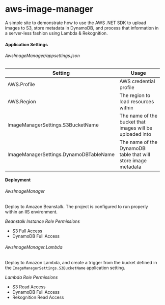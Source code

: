 # aws-image-manager

A simple site to demonstrate how to use the AWS .NET SDK to upload images to S3, store metadata in DynamoDB, and process that information in a server-less fashion using Lambda & Rekognition.



#### Application Settings

###### AwsImageManager/appsettings.json

| Setting                                | Usage                                    |
| -------------------------------------- | ---------------------------------------- |
| AWS.Profile                            | AWS credential profile                   |
| AWS.Region                             | The region to load resources within      |
| ImageManagerSettings.S3BucketName      | The name of the bucket that images will be uploaded into |
| ImageManagerSettings.DynamoDBTableName | The name of the DynamoDB table that will store image metadata |

 

#### Deployment

###### AwsImageManager

Deploy to Amazon Beanstalk.  The project is configured to run properly within an IIS environment.

*Beanstalk Instance Role Permissions*

- S3 Full Access
- DynamoDB Full Access



###### AwsImageManager.Lambda

Deploy to Amazon Lambda, and create a trigger from the bucket defined in the `ImageManagerSettings.S3BucketName` application setting.

*Lambda Role Permissions*

- S3 Read Access
- DynamoDB Full Access
- Rekognition Read Access
